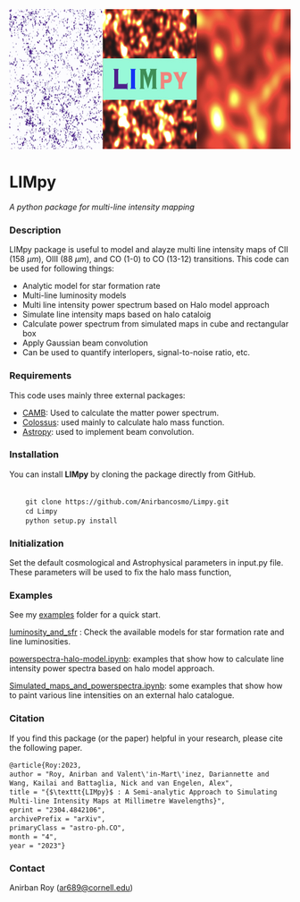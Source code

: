 <img src="images/Limpy_logo.jpg" alt="logo" height="250"/>

# LIMpy
_A python package for multi-line intensity mapping_

### Description
LIMpy package is useful to model and alayze multi line intensity maps of CII (158 $\mu m$), OIII (88 $\mu m$), and CO (1-0) to CO (13-12) transitions. 
This code can be used for following things:
* Analytic model for star formation rate
* Multi-line luminosity models
* Multi line intensity power spectrum based on Halo model approach
* Simulate line intensity maps based on halo cataloig
* Calculate power spectrum from simulated maps in cube and rectangular box
* Apply Gaussian beam convolution 
* Can be used to quantify interlopers, signal-to-noise ratio, etc.

### Requirements 
This code uses mainly three external packages:
* [CAMB](https://github.com/cmbant/CAMB): Used to calculate the matter power spectrum. 
* [Colossus](https://bdiemer.bitbucket.io/colossus/): used mainly to calculate halo mass function. 
* [Astropy](https://www.astropy.org/): used to implement beam convolution. 
    

### Installation
You can install **LIMpy** by cloning the package directly from GitHub.

<code>
    git clone https://github.com/Anirbancosmo/Limpy.git
    cd Limpy
    python setup.py install
</code>

### Initialization
Set the default cosmological and Astrophysical parameters in input.py file. These parameters will be used to fix the halo mass function, 

### Examples
See my [examples](examples/) folder for a quick start.

[luminosity_and_sfr](examples/luminosity_and_sfr.ipynb) : Check the available models for star formation rate and line luminosities. 

[powerspectra-halo-model.ipynb](examples/powerspectra-halo-model.ipynb): examples that show how to calculate line intensity power spectra based on halo model approach. 

[Simulated_maps_and_powerspectra.ipynb](examples/Simulated_maps_and_powerspectra.ipynb): some examples that show how to paint various line intensities on an external halo catalogue. 


### Citation
If you find this package (or the paper) helpful in your research, please cite the following paper.

    @article{Roy:2023,
    author = "Roy, Anirban and Valent\'in-Mart\'inez, Dariannette and Wang, Kailai and Battaglia, Nick and van Engelen, Alex",
    title = "{$\texttt{𝙻𝙸𝙼𝚙𝚢}$ : A Semi-analytic Approach to Simulating Multi-line Intensity Maps at Millimetre Wavelengths}",
    eprint = "2304.4842106",
    archivePrefix = "arXiv",
    primaryClass = "astro-ph.CO",
    month = "4",
    year = "2023"}
    
### Contact
Anirban Roy (ar689@cornell.edu)
